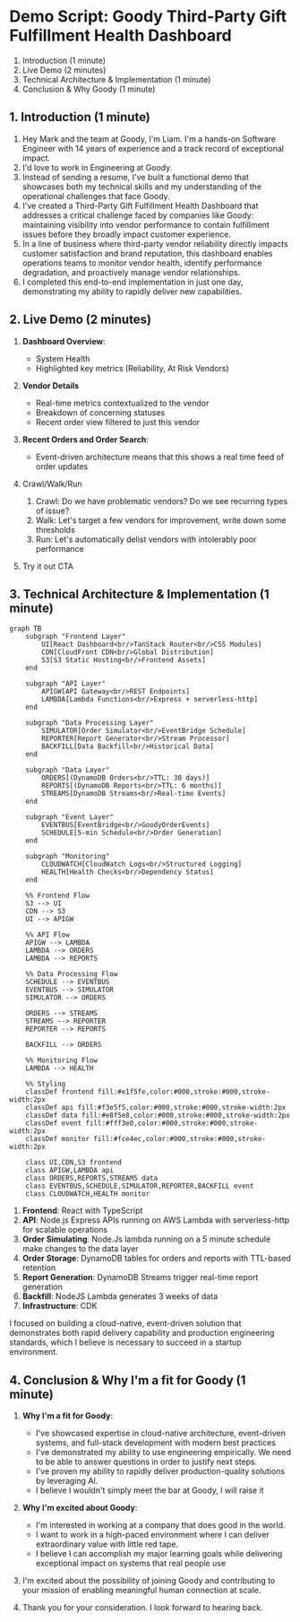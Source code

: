 # Demo Script: Goody Third-Party Gift Fulfillment Health Dashboard

1. Introduction (1 minute)
2. Live Demo (2 minutes)
3. Technical Architecture & Implementation (1 minute)
4. Conclusion & Why Goody (1 minute)

## 1. Introduction (1 minute)
1. Hey Mark and the team at Goody, I'm Liam. I'm a hands-on Software Engineer with 14 years of experience and a track record of exceptional impact.
2. I'd love to work in Engineering at Goody.
3. Instead of sending a resume, I've built a functional demo that showcases both my technical skills and my understanding of the operational challenges that face Goody.
4. I've created a Third-Party Gift Fulfillment Health Dashboard that addresses a critical challenge faced by companies like Goody: maintaining visibility into vendor performance to contain fulfillment issues before they broadly impact customer experience.
5. In a line of business where third-party vendor reliability directly impacts customer satisfaction and brand reputation, this dashboard enables operations teams to monitor vendor health, identify performance degradation, and proactively manage vendor relationships.
6. I completed this end-to-end implementation in just one day, demonstrating my ability to rapidly deliver new capabilities.

## 2. Live Demo (2 minutes)
1. **Dashboard Overview**:
   - System Health
   - Highlighted key metrics (Reliability, At Risk Vendors)

2. **Vendor Details**
   - Real-time metrics contextualized to the vendor
   - Breakdown of concerning statuses
   - Recent order view filtered to just this vendor

3. **Recent Orders and Order Search**:
   - Event-driven architecture means that this shows a real time feed of order updates

4. Crawl/Walk/Run
   1. Crawl: Do we have problematic vendors? Do we see recurring types of issue?
   2. Walk: Let's target a few vendors for improvement, write down some thresholds
   3. Run: Let's automatically delist vendors with intolerably poor performance

5. Try it out CTA

## 3. Technical Architecture & Implementation (1 minute)

```mermaid
graph TB
    subgraph "Frontend Layer"
        UI[React Dashboard<br/>TanStack Router<br/>CSS Modules]
        CDN[CloudFront CDN<br/>Global Distribution]
        S3[S3 Static Hosting<br/>Frontend Assets]
    end

    subgraph "API Layer"
        APIGW[API Gateway<br/>REST Endpoints]
        LAMBDA[Lambda Functions<br/>Express + serverless-http]
    end

    subgraph "Data Processing Layer"
        SIMULATOR[Order Simulator<br/>EventBridge Schedule]
        REPORTER[Report Generator<br/>Stream Processor]
        BACKFILL[Data Backfill<br/>Historical Data]
    end

    subgraph "Data Layer"
        ORDERS[(DynamoDB Orders<br/>TTL: 30 days)]
        REPORTS[(DynamoDB Reports<br/>TTL: 6 months)]
        STREAMS[DynamoDB Streams<br/>Real-time Events]
    end

    subgraph "Event Layer"
        EVENTBUS[EventBridge<br/>GoodyOrderEvents]
        SCHEDULE[5-min Schedule<br/>Order Generation]
    end

    subgraph "Monitoring"
        CLOUDWATCH[CloudWatch Logs<br/>Structured Logging]
        HEALTH[Health Checks<br/>Dependency Status]
    end

    %% Frontend Flow
    S3 --> UI
    CDN --> S3
    UI --> APIGW

    %% API Flow
    APIGW --> LAMBDA
    LAMBDA --> ORDERS
    LAMBDA --> REPORTS

    %% Data Processing Flow
    SCHEDULE --> EVENTBUS
    EVENTBUS --> SIMULATOR
    SIMULATOR --> ORDERS
    
    ORDERS --> STREAMS
    STREAMS --> REPORTER
    REPORTER --> REPORTS

    BACKFILL --> ORDERS

    %% Monitoring Flow
    LAMBDA --> HEALTH

    %% Styling
    classDef frontend fill:#e1f5fe,color:#000,stroke:#000,stroke-width:2px
    classDef api fill:#f3e5f5,color:#000,stroke:#000,stroke-width:2px
    classDef data fill:#e8f5e8,color:#000,stroke:#000,stroke-width:2px
    classDef event fill:#fff3e0,color:#000,stroke:#000,stroke-width:2px
    classDef monitor fill:#fce4ec,color:#000,stroke:#000,stroke-width:2px

    class UI,CDN,S3 frontend
    class APIGW,LAMBDA api
    class ORDERS,REPORTS,STREAMS data
    class EVENTBUS,SCHEDULE,SIMULATOR,REPORTER,BACKFILL event
    class CLOUDWATCH,HEALTH monitor
```

1. **Frontend**: React with TypeScript
2. **API**: Node.js Express APIs running on AWS Lambda with serverless-http for scalable operations
3. **Order Simulating**: Node.Js lambda running on a 5 minute schedule make changes to the data layer
4. **Order Storage**: DynamoDB tables for orders and reports with TTL-based retention
5. **Report Generation**: DynamoDB Streams trigger real-time report generation
6. **Backfill**: NodeJS Lambda generates 3 weeks of data
7. **Infrastructure**: CDK

I focused on building a cloud-native, event-driven solution that demonstrates both rapid delivery capability and production engineering standards, which I believe is necessary to succeed in a startup environment.

## 4. Conclusion & Why I'm a fit for Goody (1 minute)
1. **Why I'm a fit for Goody**:
   - I've showcased expertise in cloud-native architecture, event-driven systems, and full-stack development with modern best practices
   - I've demonstrated my ability to use engineering empirically. We need to be able to answer questions in order to justify next steps.
   - I've proven my ability to rapidly deliver production-quality solutions by leveraging AI.
   - I believe I wouldn't simply meet the bar at Goody, I will raise it

2. **Why I'm excited about Goody**:
   - I'm interested in working at a company that does good in the world.
   - I want to work in a high-paced environment where I can deliver extraordinary value with little red tape.
   - I believe I can accomplish my major learning goals while delivering exceptional impact on systems that real people use

3. I'm excited about the possibility of joining Goody and contributing to your mission of enabling meaningful human connection at scale.
4. Thank you for your consideration. I look forward to hearing back.
